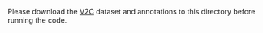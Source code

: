 Please download the [V2C](https://asu-active-perception-group.github.io/Video2Commonsense/index.html) dataset and annotations to this directory before running the code.
